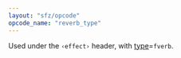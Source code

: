 ```yaml
---
layout: "sfz/opcode"
opcode_name: "reverb_type"
---
```

Used under the `‹effect›` header, with [type]=`fverb`.


[type]: type#fverb
